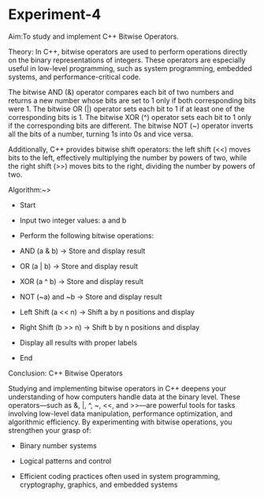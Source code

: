 # Experiment-4

Aim:To study and implement C++ Bitwise Operators.

Theory:
In C++, bitwise operators are used to perform operations directly on the binary representations of integers. These operators are especially useful in low-level programming, such as system programming, embedded systems, and performance-critical code.

The bitwise AND (&) operator compares each bit of two numbers and returns a new number whose bits are set to 1 only if both corresponding bits were 1. The bitwise OR (|) operator sets each bit to 1 if at least one of the corresponding bits is 1. The bitwise XOR (^) operator sets each bit to 1 only if the corresponding bits are different. The bitwise NOT (~) operator inverts all the bits of a number, turning 1s into 0s and vice versa.

Additionally, C++ provides bitwise shift operators: the left shift (<<) moves bits to the left, effectively multiplying the number by powers of two, while the right shift (>>) moves bits to the right, dividing the number by powers of two.

Algorithm:~>

- Start
  
- Input two integer values: a and b
  
- Perform the following bitwise operations:
  
- AND (a & b) → Store and display result
  
- OR (a | b) → Store and display result
  
- XOR (a ^ b) → Store and display result
  
- NOT (~a) and ~b → Store and display result
  
- Left Shift (a << n) → Shift a by n positions and display
  
- Right Shift (b >> n) → Shift b by n positions and display
  
- Display all results with proper labels
  
- End
  
Conclusion:
 C++ Bitwise Operators

Studying and implementing bitwise operators in C++ deepens your understanding of how computers handle data at the binary level. These operators—such as &, |, ^, ~, <<, and >>—are powerful tools for tasks involving low-level data manipulation, performance optimization, and algorithmic efficiency.
By experimenting with bitwise operations, you strengthen your grasp of:

- Binary number systems
  
- Logical patterns and control
  
- Efficient coding practices often used in system programming, cryptography, graphics, and embedded systems


